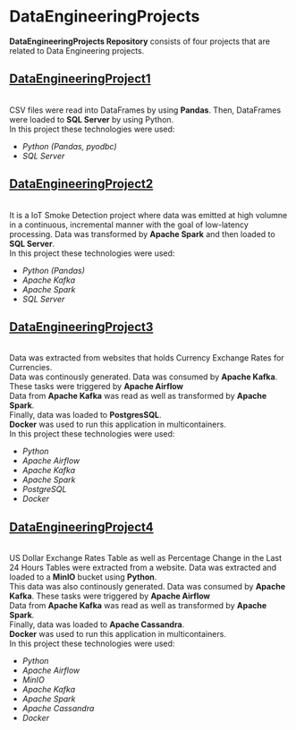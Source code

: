 # DataEngineeringProjects
**DataEngineeringProjects Repository** consists of four projects that are related to Data Engineering projects.

## [DataEngineeringProject1](https://github.com/Longwinter93/DataEngineeringProjects/tree/main/DataEngineeringProject1)
<br />CSV files were read into DataFrames by using **Pandas**. Then, DataFrames were loaded to **SQL Server** by using Python.
<br />In this project these technologies were used:
- _Python (Pandas, pyodbc)_
- _SQL Server_

## [DataEngineeringProject2](https://github.com/Longwinter93/DataEngineeringProjects/tree/main/DataEngineeringProject2)
<br />It is a IoT Smoke Detection project where data was emitted at high volumne in a continuous, incremental manner with the goal of low-latency processing. Data was transformed by **Apache Spark** and then loaded to **SQL Server**.
<br />In this project these technologies were used:
- _Python (Pandas)_
- _Apache Kafka_
- _Apache Spark_
- _SQL Server_

## [DataEngineeringProject3](https://github.com/Longwinter93/DataEngineeringProjects/tree/main/DataEngineeringProject3)
<br />Data was extracted from websites that holds Currency Exchange Rates for Currencies.
<br />Data was continously generated. Data was consumed by **Apache Kafka**. These tasks were triggered by **Apache Airflow**
<br />Data from **Apache Kafka** was read as well as transformed by **Apache Spark**.
<br />Finally, data was loaded to **PostgresSQL**. 
<br />**Docker** was used to run this application in multicontainers.
<br />In this project these technologies were used:
- _Python_
- _Apache Airflow_
- _Apache Kafka_
- _Apache Spark_
- _PostgreSQL_
- _Docker_

## [DataEngineeringProject4](https://github.com/Longwinter93/DataEngineeringProjects/tree/main/DataEngineeringProject4)
<br />US Dollar Exchange Rates Table as well as Percentage Change in the Last 24 Hours Tables were extracted from a website. Data was extracted and loaded to a **MinIO** bucket using **Python**.
<br />This data was also continously generated. Data was consumed by **Apache Kafka**. These tasks were triggered by **Apache Airflow**
<br />Data from **Apache Kafka** was read as well as transformed by **Apache Spark**.
<br />Finally, data was loaded to **Apache Cassandra**. 
<br />**Docker** was used to run this application in multicontainers.
<br />In this project these technologies were used:
- _Python_
- _Apache Airflow_
- _MinIO_
- _Apache Kafka_
- _Apache Spark_
- _Apache Cassandra_
- _Docker_


